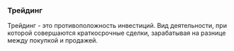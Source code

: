### Трейдинг

Трейдинг - это противоположность инвестиций. Вид деятельности, при которой совершаются краткосрочные сделки, зарабатывая на разнице между покупкой и продажей.